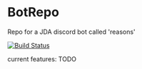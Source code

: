 # BotRepo
Repo for a JDA discord bot called 'reasons'

[![Build Status](https://travis-ci.com/srgood/Reasons.svg?token=FmxyPzr12XaUHxwzpgp8&branch=master)](https://travis-ci.com/srgood/Reasons)

current features:
TODO
